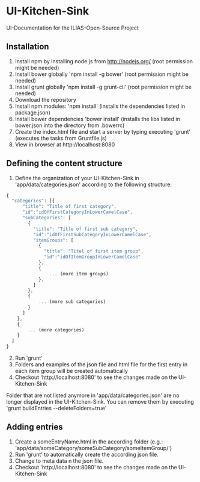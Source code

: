 # UI-Kitchen-Sink
UI-Documentation for the ILIAS-Open-Source Project

## Installation
1. Install npm by installing node.js from http://nodejs.org/ (root permission might be needed)
2. Install bower globally 'npm install -g bower' (root permission might be needed)
3. Install grunt globally 'npm install -g grunt-cli' (root permission might be needed)
4. Download the repository
5. Install npm modules: 'npm install' (installs the dependencies listed in package.json)
6. Install bower dependencies 'bower install' (installs the libs listed in bower.json into the directory from .bowerrc)
7. Create the index.html file and start a server by typing executing 'grunt' (executes the tasks from Gruntfile.js)
8. View in browser at http://localhost:8080

## Defining the content structure
1. Define the organization of your UI-Kitchen-Sink in 'app/data/categories.json' according to the following structure:
```javascript
{
  "categories": [{
      "title": "Title of first category",
      "id":"idOfFirstCategoryInLowerCamelCase",
      "subCategories": [
        {
          "title": "Title of first sub category",
          "id":"idOfFirstSubCategoryInLowerCamelCase",
          "itemGroups": [
            {
              "title": "Titel of first item group",
              "id":"idOfItemGroupInLowerCamelCase"
            },
            {
                ... (more item groups)
            },
          ]
        },
        {
            ... (more sub categories)
        }
      ]
    },
    {
        ... (more categories)
    }
  ]
}
```
2. Run 'grunt'
3. Folders and examples of the json file and html file for the first entry in each item group will be created automatically
4. Checkout 'http://localhost:8080' to see the changes made on the UI-Kitchen-Sink

Folder that are not listed anymore in 'app/data/categories.json' are no longer displayed in the UI-Kitchen-Sink. You can remove them by executing 'grunt buildEntries --deleteFolders=true'

## Adding entries
1. Create a someEntryName.html in the according folder (e.g.: 'app/data/someCategory/someSubCategory/someItemGroup/')
2. Run 'grunt' to automatically create the according json file.
3. Change to meta data n the json file.
4. Checkout 'http://localhost:8080' to see the changes made on the UI-Kitchen-Sink